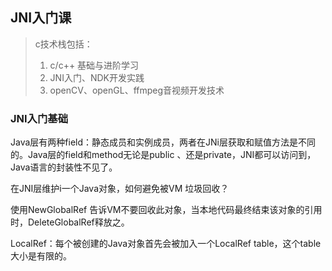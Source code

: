 ## JNI入门课

> c技术栈包括：
>
> 1. c/c++ 基础与进阶学习
> 2. JNI入门、NDK开发实践
> 3. openCV、openGL、ffmpeg音视频开发技术



### JNI入门基础



Java层有两种field：静态成员和实例成员，两者在JNi层获取和赋值方法是不同的。Java层的field和method无论是public 、还是private，JNI都可以访问到，Java语言的封装性不见了。



在JNI层维护i一个Java对象，如何避免被VM 垃圾回收？

使用NewGlobalRef  告诉VM不要回收此对象，当本地代码最终结束该对象的引用时，DeleteGlobalRef释放之。

LocalRef：每个被创建的Java对象首先会被加入一个LocalRef table，这个table大小是有限的。



